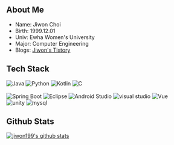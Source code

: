  
<!-- Hi, I'm [Windard](https://windard.com) 👋
 
![age](https://img.shields.io/badge/age-24-blue)
![focus](https://img.shields.io/badge/focus-android-brightgreen)
[![Hits](https://hits.seeyoufarm.com/api/count/incr/badge.svg?url=https%3A%2F%2Fgithub.com%2Fjiwon199&count_bg=%2379C83D&title_bg=%23555555&icon=&icon_color=%23E7E7E7&title=hits&edge_flat=false)](https://hits.seeyoufarm.com)
-->
## About Me
- Name: Jiwon Choi
- Birth: 1999.12.01
- Univ: Ewha Women's University
- Major:  Computer Engineering
- Blogs: [Jiwon's Tistory](https://g1etistory.tistory.com/)
 
## Tech Stack
![Java](https://img.shields.io/badge/Java-ED8B00?style=for-the-badge&logo=java&logoColor=white) ![Python](https://img.shields.io/badge/Python-FFD43B?style=for-the-badge&logo=python&logoColor=blue) ![Kotlin](https://img.shields.io/badge/Kotlin-0095D5?&style=for-the-badge&logo=kotlin&logoColor=white) ![C](https://img.shields.io/badge/C-00599C?style=for-the-badge&logo=c&logoColor=white)  
<br/>
![Spring Boot](https://img.shields.io/badge/Spring_Boot-F2F4F9?style=for-the-badge&logo=spring-boot) ![Eclipse](https://img.shields.io/badge/Eclipse-2C2255?style=for-the-badge&logo=eclipse&logoColor=white) ![Android Studio](https://img.shields.io/badge/Android_Studio-3DDC84?style=for-the-badge&logo=android-studio&logoColor=white) ![visual studio](https://img.shields.io/badge/Visual_Studio-5C2D91?style=for-the-badge&logo=visual%20studio&logoColor=white) ![Vue](https://img.shields.io/badge/Vue.js-35495E?style=for-the-badge&logo=vuedotjs&logoColor=4FC08D) 
<br/>
![unity](	https://img.shields.io/badge/Unity-100000?style=for-the-badge&logo=unity&logoColor=white) ![mysql](https://img.shields.io/badge/MySQL-005C84?style=for-the-badge&logo=mysql&logoColor=white)  
## Github Stats
[![jiwon199's github stats](https://github-readme-stats.vercel.app/api?username=jiwon199&count_private=true&hide=stars&count_private=true)](https://github.com/jiwon199)
 
 


 

